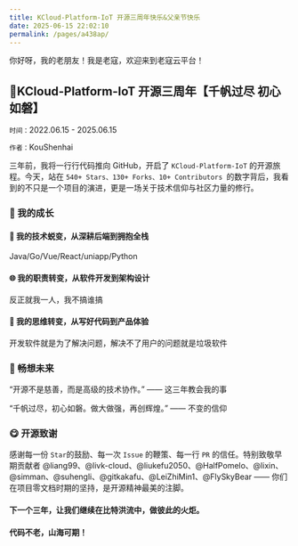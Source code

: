 ```yaml
---
title: KCloud-Platform-IoT 开源三周年快乐&父亲节快乐
date: 2025-06-15 22:02:10
permalink: /pages/a438ap/
---
```


你好呀，我的老朋友！我是老寇，欢迎来到老寇云平台！

## 📌KCloud-Platform-IoT 开源三周年【千帆过尽 初心如磐】

``时间：``2022.06.15 - 2025.06.15

``作者：``KouShenhai

三年前，我将一行行代码推向 GitHub，开启了 ``KCloud-Platform-IoT`` 的开源旅程。今天，站在 ``540+ Stars、130+ Forks、10+ Contributors ``的数字背后，我看到的不只是一个项目的演进，更是一场关于技术信仰与社区力量的修行。

### 🌟 我的成长

#### 🌱 我的技术蜕变，从深耕后端到拥抱全栈

Java/Go/Vue/React/uniapp/Python

#### 🌐 我的职责转变，从软件开发到架构设计

反正就我一人，我不搞谁搞

#### 🚀 我的思维转变，从写好代码到产品体验

开发软件就是为了解决问题，解决不了用户的问题就是垃圾软件

### 🎉 畅想未来
“开源不是慈善，而是高级的技术协作。” —— 这三年教会我的事

“千帆过尽，初心如磐。做大做强，再创辉煌。”  ——  不变的信仰

### 😋 开源致谢

感谢每一份 ``Star``的鼓励、每一次 ``Issue`` 的鞭策、每一行 ``PR`` 的信任。特别致敬早期贡献者 @liang99、@livk-cloud、@liukefu2050、@HalfPomelo、@lixin、@simman、@suhengli、@gitkakafu、@LeiZhiMin1、@FlySkyBear —— 你们在项目零文档时期的坚持，是开源精神最美的注脚。

#### 下一个三年，让我们继续在比特洪流中，做彼此的火炬。

#### 代码不老，山海可期！
